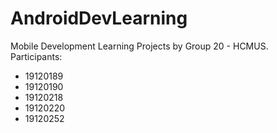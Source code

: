 # AndroidDevLearning
Mobile Development Learning Projects by Group 20 - HCMUS.<br />
Participants:
- 19120189
- 19120190
- 19120218
- 19120220
- 19120252
